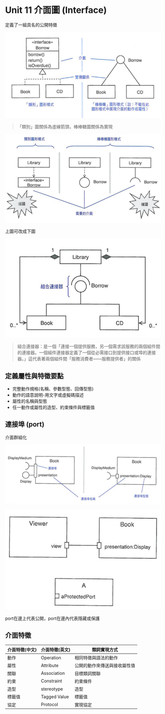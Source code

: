 # Unit 11 介面圖 (Interface)

定義了一組具名的公開特徵

![Interface](images/Interface_TopGround.PNG "Interface")

> 「類別」圖關係為虛線箭頭，棒棒糖圖關係為實現

![Composite](images/Interface_Composite.PNG "Composite")

上圖可改成下圖

![Composite](images/Interface_Composite2.PNG "Composite")

> 組合連接器：是一個「連接一個提供服務，另一個需求該服務的兩個組件間的連接器。一個組件連接器定義了一個從必需接口到提供接口或埠的連接器。」這代表著兩個組件間「服務消費者——服務提供者」的關係

## 定義屬性與特徵要點

* 完整動作規格(名稱、參數型態、回傳型態)
* 動作的語意說明-用文字或虛擬碼描述
* 屬性的名稱與型態
* 任一動作或屬性的造型、約束條件與標籤值

## 連接埠 (port)

介面群組化

![Port](images/Interface_Port.PNG "Port")

![Visibility](images/Interface_Visibility.PNG "Visibility")

port在邊上代表公開，port在邊內代表隱藏或保護

## 介面特徵

介面特徵(中文) | 介面特徵(英文) | 類詞實現方式
---------|----------|----------
 動作 | Operation | 相同特徵與語法的動作
 屬性 | Attribute | 公開的動作來傳送與接收屬性值 
 關聯 | Association | 目標類詞關聯
 約束 | Constraint | 約束條件
 造型 | stereotype | 造型
 標籤值 | Tagged Value | 標籤值
 協定 | Protocol | 實現協定 